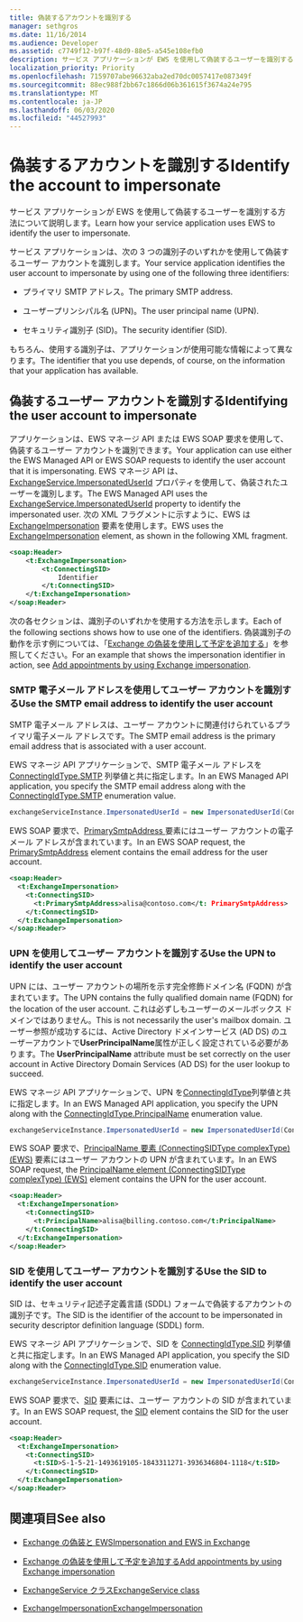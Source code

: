 ```yaml
---
title: 偽装するアカウントを識別する
manager: sethgros
ms.date: 11/16/2014
ms.audience: Developer
ms.assetid: c7749f12-b97f-48d9-88e5-a545e108efb0
description: サービス アプリケーションが EWS を使用して偽装するユーザーを識別する方法について説明します。
localization_priority: Priority
ms.openlocfilehash: 7159707abe96632aba2ed70dc0057417e087349f
ms.sourcegitcommit: 88ec988f2bb67c1866d06b361615f3674a24e795
ms.translationtype: MT
ms.contentlocale: ja-JP
ms.lasthandoff: 06/03/2020
ms.locfileid: "44527993"
---
```

# <a name="identify-the-account-to-impersonate"></a><span data-ttu-id="68d2d-103">偽装するアカウントを識別する</span><span class="sxs-lookup"><span data-stu-id="68d2d-103">Identify the account to impersonate</span></span>

<span data-ttu-id="68d2d-104">サービス アプリケーションが EWS を使用して偽装するユーザーを識別する方法について説明します。</span><span class="sxs-lookup"><span data-stu-id="68d2d-104">Learn how your service application uses EWS to identify the user to impersonate.</span></span>
  
<span data-ttu-id="68d2d-105">サービス アプリケーションは、次の 3 つの識別子のいずれかを使用して偽装するユーザー アカウントを識別します。</span><span class="sxs-lookup"><span data-stu-id="68d2d-105">Your service application identifies the user account to impersonate by using one of the following three identifiers:</span></span>
  
- <span data-ttu-id="68d2d-106">プライマリ SMTP アドレス。</span><span class="sxs-lookup"><span data-stu-id="68d2d-106">The primary SMTP address.</span></span>
    
- <span data-ttu-id="68d2d-107">ユーザープリンシパル名 (UPN)。</span><span class="sxs-lookup"><span data-stu-id="68d2d-107">The user principal name (UPN).</span></span>
    
- <span data-ttu-id="68d2d-108">セキュリティ識別子 (SID)。</span><span class="sxs-lookup"><span data-stu-id="68d2d-108">The security identifier (SID).</span></span>
    
<span data-ttu-id="68d2d-109">もちろん、使用する識別子は、アプリケーションが使用可能な情報によって異なります。</span><span class="sxs-lookup"><span data-stu-id="68d2d-109">The identifier that you use depends, of course, on the information that your application has available.</span></span>
  
## <a name="identifying-the-user-account-to-impersonate"></a><span data-ttu-id="68d2d-110">偽装するユーザー アカウントを識別する</span><span class="sxs-lookup"><span data-stu-id="68d2d-110">Identifying the user account to impersonate</span></span>

<span data-ttu-id="68d2d-111">アプリケーションは、EWS マネージ API または EWS SOAP 要求を使用して、偽装するユーザー アカウントを識別できます。</span><span class="sxs-lookup"><span data-stu-id="68d2d-111">Your application can use either the EWS Managed API or EWS SOAP requests to identify the user account that it is impersonating.</span></span> <span data-ttu-id="68d2d-112">EWS マネージ API は、[ExchangeService.ImpersonatedUserId](https://msdn.microsoft.com/library/microsoft.exchange.webservices.data.exchangeservice.impersonateduserid.aspx) プロパティを使用して、偽装されたユーザーを識別します。</span><span class="sxs-lookup"><span data-stu-id="68d2d-112">The EWS Managed API uses the [ExchangeService.ImpersonatedUserId](https://msdn.microsoft.com/library/microsoft.exchange.webservices.data.exchangeservice.impersonateduserid.aspx) property to identify the impersonated user.</span></span> <span data-ttu-id="68d2d-113">次の XML フラグメントに示すように、EWS は [ExchangeImpersonation](https://msdn.microsoft.com/library/d8cbac49-47d0-4745-a2a7-545d33f8da93%28Office.15%29.aspx) 要素を使用します。</span><span class="sxs-lookup"><span data-stu-id="68d2d-113">EWS uses the [ExchangeImpersonation](https://msdn.microsoft.com/library/d8cbac49-47d0-4745-a2a7-545d33f8da93%28Office.15%29.aspx) element, as shown in the following XML fragment.</span></span> 
  
```XML
<soap:Header>
    <t:ExchangeImpersonation>
        <t:ConnectingSID>
            Identifier
        </t:ConnectingSID>
    </t:ExchangeImpersonation>
</soap:Header>
```

<span data-ttu-id="68d2d-114">次の各セクションは、識別子のいずれかを使用する方法を示します。</span><span class="sxs-lookup"><span data-stu-id="68d2d-114">Each of the following sections shows how to use one of the identifiers.</span></span> <span data-ttu-id="68d2d-115">偽装識別子の動作を示す例については、「[Exchange の偽装を使用して予定を追加する](how-to-add-appointments-by-using-exchange-impersonation.md)」を参照してください。</span><span class="sxs-lookup"><span data-stu-id="68d2d-115">For an example that shows the impersonation identifier in action, see [Add appointments by using Exchange impersonation](how-to-add-appointments-by-using-exchange-impersonation.md).</span></span>
  
### <a name="use-the-smtp-email-address-to-identify-the-user-account"></a><span data-ttu-id="68d2d-116">SMTP 電子メール アドレスを使用してユーザー アカウントを識別する</span><span class="sxs-lookup"><span data-stu-id="68d2d-116">Use the SMTP email address to identify the user account</span></span>

<span data-ttu-id="68d2d-117">SMTP 電子メール アドレスは、ユーザー アカウントに関連付けられているプライマリ電子メール アドレスです。</span><span class="sxs-lookup"><span data-stu-id="68d2d-117">The SMTP email address is the primary email address that is associated with a user account.</span></span>
  
<span data-ttu-id="68d2d-118">EWS マネージ API アプリケーションで、SMTP 電子メール アドレスを [ConnectingIdType.SMTP](https://msdn.microsoft.com/library/microsoft.exchange.webservices.data.connectingidtype.aspx) 列挙値と共に指定します。</span><span class="sxs-lookup"><span data-stu-id="68d2d-118">In an EWS Managed API application, you specify the SMTP email address along with the [ConnectingIdType.SMTP](https://msdn.microsoft.com/library/microsoft.exchange.webservices.data.connectingidtype.aspx) enumeration value.</span></span> 
  
```cs
exchangeServiceInstance.ImpersonatedUserId = new ImpersonatedUserId(ConnectingIdType.SMTP, "alisa@contoso.com");
```

<span data-ttu-id="68d2d-119">EWS SOAP 要求で、[PrimarySmtpAddress ](https://msdn.microsoft.com/library/eee79904-9412-4e61-b9b8-aff0ce25fade%28Office.15%29.aspx) 要素にはユーザー アカウントの電子メール アドレスが含まれています。</span><span class="sxs-lookup"><span data-stu-id="68d2d-119">In an EWS SOAP request, the [PrimarySmtpAddress](https://msdn.microsoft.com/library/eee79904-9412-4e61-b9b8-aff0ce25fade%28Office.15%29.aspx) element contains the email address for the user account.</span></span> 
  
```XML
<soap:Header>
  <t:ExchangeImpersonation>
    <t:ConnectingSID>
      <t:PrimarySmtpAddress>alisa@contoso.com</t: PrimarySmtpAddress>
    </t:ConnectingSID>
  </t:ExchangeImpersonation>
</soap:Header>
```

### <a name="use-the-upn-to-identify-the-user-account"></a><span data-ttu-id="68d2d-120">UPN を使用してユーザー アカウントを識別する</span><span class="sxs-lookup"><span data-stu-id="68d2d-120">Use the UPN to identify the user account</span></span>

<span data-ttu-id="68d2d-121">UPN には、ユーザー アカウントの場所を示す完全修飾ドメイン名 (FQDN) が含まれています。</span><span class="sxs-lookup"><span data-stu-id="68d2d-121">The UPN contains the fully qualified domain name (FQDN) for the location of the user account.</span></span> <span data-ttu-id="68d2d-122">これは必ずしもユーザーのメールボックス ドメインではありません。</span><span class="sxs-lookup"><span data-stu-id="68d2d-122">This is not necessarily the user's mailbox domain.</span></span> <span data-ttu-id="68d2d-123">ユーザー参照が成功するには、Active Directory ドメインサービス (AD DS) のユーザーアカウントで**UserPrincipalName**属性が正しく設定されている必要があります。</span><span class="sxs-lookup"><span data-stu-id="68d2d-123">The **UserPrincipalName** attribute must be set correctly on the user account in Active Directory Domain Services (AD DS) for the user lookup to succeed.</span></span> 
  
<span data-ttu-id="68d2d-124">EWS マネージ API アプリケーションで、UPN を[ConnectingIdType](https://msdn.microsoft.com/library/microsoft.exchange.webservices.data.connectingidtype.aspx)列挙値と共に指定します。</span><span class="sxs-lookup"><span data-stu-id="68d2d-124">In an EWS Managed API application, you specify the UPN along with the [ConnectingIdType.PrincipalName](https://msdn.microsoft.com/library/microsoft.exchange.webservices.data.connectingidtype.aspx) enumeration value.</span></span> 
  
```cs
exchangeServiceInstance.ImpersonatedUserId = new ImpersonatedUserId(ConnectingIdType.PrincipalName, "alias@billing.contoso.com");
```

<span data-ttu-id="68d2d-125">EWS SOAP 要求で、[PrincipalName 要素 (ConnectingSIDType complexType) (EWS)](../web-service-reference/principalname.md) 要素にはユーザー アカウントの UPN が含まれています。</span><span class="sxs-lookup"><span data-stu-id="68d2d-125">In an EWS SOAP request, the [PrincipalName element (ConnectingSIDType complexType) (EWS)](../web-service-reference/principalname.md) element contains the UPN for the user account.</span></span> 
  
```XML
<soap:Header>
  <t:ExchangeImpersonation>
    <t:ConnectingSID>
      <t:PrincipalName>alisa@billing.contoso.com</t:PrincipalName>
    </t:ConnectingSID>
  </t:ExchangeImpersonation>
</soap:Header>
```

### <a name="use-the-sid-to-identify-the-user-account"></a><span data-ttu-id="68d2d-126">SID を使用してユーザー アカウントを識別する</span><span class="sxs-lookup"><span data-stu-id="68d2d-126">Use the SID to identify the user account</span></span>

<span data-ttu-id="68d2d-127">SID は、セキュリティ記述子定義言語 (SDDL) フォームで偽装するアカウントの識別子です。</span><span class="sxs-lookup"><span data-stu-id="68d2d-127">The SID is the identifier of the account to be impersonated in security descriptor definition language (SDDL) form.</span></span>
  
<span data-ttu-id="68d2d-128">EWS マネージ API アプリケーションで、SID を [ConnectingIdType.SID](https://msdn.microsoft.com/library/microsoft.exchange.webservices.data.connectingidtype.aspx) 列挙値と共に指定します。</span><span class="sxs-lookup"><span data-stu-id="68d2d-128">In an EWS Managed API application, you specify the SID along with the [ConnectingIdType.SID](https://msdn.microsoft.com/library/microsoft.exchange.webservices.data.connectingidtype.aspx) enumeration value.</span></span> 
  
```cs
exchangeServiceInstance.ImpersonatedUserId = new ImpersonatedUserId(ConnectingIdType.SID, "S-1-5-21-1493619105-1843311271-3936346804-1118");
```

<span data-ttu-id="68d2d-129">EWS SOAP 要求で、[SID](https://msdn.microsoft.com/library/2f33b29b-163b-4106-a74d-6fb76ec38951%28Office.15%29.aspx) 要素には、ユーザー アカウントの SID が含まれています。</span><span class="sxs-lookup"><span data-stu-id="68d2d-129">In an EWS SOAP request, the [SID](https://msdn.microsoft.com/library/2f33b29b-163b-4106-a74d-6fb76ec38951%28Office.15%29.aspx) element contains the SID for the user account.</span></span> 
  
```XML
<soap:Header>
  <t:ExchangeImpersonation>
    <t:ConnectingSID>
      <t:SID>S-1-5-21-1493619105-1843311271-3936346804-1118</t:SID>
    </t:ConnectingSID>
  </t:ExchangeImpersonation>
</soap:Header>
```

## <a name="see-also"></a><span data-ttu-id="68d2d-130">関連項目</span><span class="sxs-lookup"><span data-stu-id="68d2d-130">See also</span></span>


- [<span data-ttu-id="68d2d-131">Exchange の偽装と EWS</span><span class="sxs-lookup"><span data-stu-id="68d2d-131">Impersonation and EWS in Exchange</span></span>](impersonation-and-ews-in-exchange.md)
    
- [<span data-ttu-id="68d2d-132">Exchange の偽装を使用して予定を追加する</span><span class="sxs-lookup"><span data-stu-id="68d2d-132">Add appointments by using Exchange impersonation</span></span>](how-to-add-appointments-by-using-exchange-impersonation.md)
    
- [<span data-ttu-id="68d2d-133">ExchangeService クラス</span><span class="sxs-lookup"><span data-stu-id="68d2d-133">ExchangeService class</span></span>](https://msdn.microsoft.com/library/microsoft.exchange.webservices.data.exchangeservice.aspx)
    
- [<span data-ttu-id="68d2d-134">ExchangeImpersonation</span><span class="sxs-lookup"><span data-stu-id="68d2d-134">ExchangeImpersonation</span></span>](https://msdn.microsoft.com/library/d8cbac49-47d0-4745-a2a7-545d33f8da93%28Office.15%29.aspx)
    

